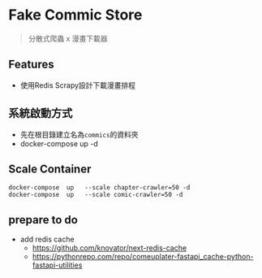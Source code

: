 # Fake Commic Store
> 分散式爬蟲
> x
> 漫畫下載器
## Features
- 使用Redis Scrapy設計下載漫畫排程
## 系統啟動方式
- 先在根目錄建立名為`commics`的資料夾
- docker-compose up -d

## Scale Container
```
docker-compose  up   --scale chapter-crawler=50 -d 
docker-compose  up   --scale comic-crawler=50 -d 
```

## prepare to do
- add redis cache
  - https://github.com/knovator/next-redis-cache
  - https://pythonrepo.com/repo/comeuplater-fastapi_cache-python-fastapi-utilities